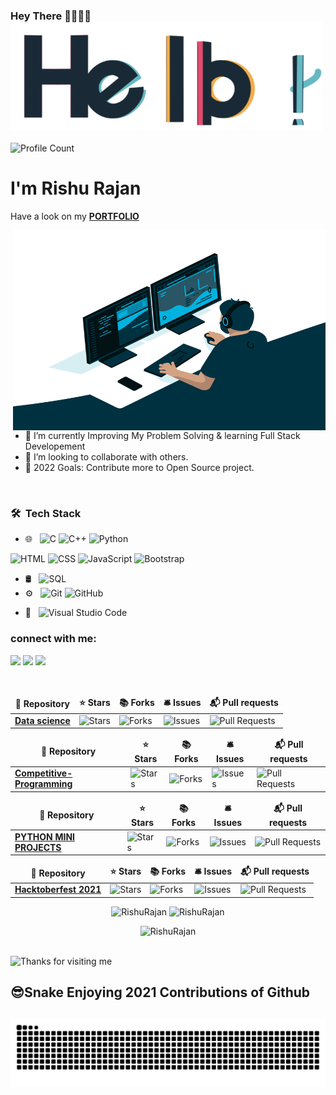 
### Hey There 👋👩🏾‍💻<img src="https://github.com/RishuRajan/RishuRajan/blob/master/Hello.gif" width="500px">
![Profile Count](https://komarev.com/ghpvc/?username=Prince-1501) 
<!-- [![HitCount](http://hits.dwyl.com/RishuRajan/RishuRajan/RishuRajan.svg)](http://hits.dwyl.com/RishuRajan/RisuRajan/RishuRajan) -->

 
<p align="center"> <h1> I'm Rishu Rajan &emsp;</h1></p>
<p>Have a look on my <strong> <a href = "https://rishurajan.github.io/NewPortfolio.github.io/index.html">PORTFOLIO </a></strong> </p>
 <img align="right" alt="GIF" src="https://github.com/RishuRajan/RishuRajan/blob/master/Rishu.gif?raw=true" width="500" height="320" />
  
  <!--🔭 I’m currently working on python Projects.-->
- 🌱 I’m currently Improving My Problem Solving & learning Full Stack Developement
- 👯 I’m looking to collaborate with others.
- 🥅 2022 Goals: Contribute more to Open Source project.
<br />


### 🛠 &nbsp;Tech Stack

- 🌐 &nbsp;
  ![C](https://img.shields.io/badge/-C%20Language-333333?style=flat&logo=c)
  ![C++](https://img.shields.io/badge/-C++%20-333333?style=flat&logo=c++)
  ![Python](https://img.shields.io/badge/-Python%20-333333?style=flat&logo=python)
 <!-- ![Django](https://img.shields.io/badge/-Django%20-333333?style=flat&logo=django) -->
  ![HTML](https://img.shields.io/badge/-HTML-333333?style=flat&logo=HTML5)
  ![CSS](https://img.shields.io/badge/-CSS-333333?style=flat&logo=CSS3&logoColor=1572B6)
  ![JavaScript](https://img.shields.io/badge/-JavaScript-333333?style=flat&logo=javascript)
  ![Bootstrap](https://img.shields.io/badge/-Bootstrap-333333?style=flat&logo=bootstrap&logoColor=563D7C)
 <!-- ![Node.js](https://img.shields.io/badge/-Node.js-333333?style=flat&logo=node.js)
  ![React](https://img.shields.io/badge/-React-333333?style=flat&logo=react)
  ![Express](https://img.shields.io/badge/-Express%20-333333?style=flat&logo=express) -->
- 🛢 &nbsp;
 ![SQL](https://img.shields.io/badge/-SQL-333333?style=flat&logo=sql) 
- ⚙️ &nbsp;
  ![Git](https://img.shields.io/badge/-Git-333333?style=flat&logo=git)
  ![GitHub](https://img.shields.io/badge/-GitHub-333333?style=flat&logo=github)
 <!-- ![Markdown](https://img.shields.io/badge/-Markdown-333333?style=flat&logo=markdown) -->
- 🔧 &nbsp;
  ![Visual Studio Code](https://img.shields.io/badge/-Visual%20Studio%20Code-333333?style=flat&logo=visual-studio-code&logoColor=007ACC)


### connect with me:
	
[![](https://img.shields.io/badge/LinkedIn-rishurajan-blue)](https://www.linkedin.com/in/rishu-r-512007156/)
[![](https://img.shields.io/badge/Gmail-rishurajan57-red)](mailto:rishurajan57@gmail.com)
[![](https://img.shields.io/badge/hackerearth-rishurajan82-brightgreen)](https://www.hackerearth.com/@rishurajan82)
<!-- [![](https://img.shields.io/badge/Codechef-rishu82-brightgreen)](https://www.codechef.com/users/rishu82) -->

	
<br>
<table>
  <thead align="center">
    <tr border: none;>
      <td><b>🎁 Repository</b></td>
      <td><b>⭐ Stars</b></td>
      <td><b>📚 Forks</b></td>
      <td><b>🛎 Issues</b></td>
      <td><b>📬 Pull requests</b></td>
    </tr>
  </thead>
  <tbody>
    <tr>
	<td><a href="https://github.com/RishuRajan/Data-Science"><b>Data science</b></a></td>
	<td><img alt="Stars" src="https://img.shields.io/github/stars/RishuRajan/Data-Science?style=flat-square&labelColor=343b41"/></td>
	<td><img alt="Forks" src="https://img.shields.io/github/forks/RishuRajan/Data-Science?style=flat-square&labelColor=343b41"/></td>
	<td><img alt="Issues" src="https://img.shields.io/github/issues/RishuRajan/Data-Science?style=flat-square&labelColor=343b41"/></td>
	<td><img alt="Pull Requests" src="https://img.shields.io/github/issues-pr/RishuRajan/Data-Science?style=flat-square&labelColor=343b41"/></td>
    </tr>
  </tbody>
</table>

<table>
  <thead align="center">
    <tr border: none;>
      <td><b>🎁 Repository</b></td>
      <td><b>⭐ Stars</b></td>
      <td><b>📚 Forks</b></td>
      <td><b>🛎 Issues</b></td>
      <td><b>📬 Pull requests</b></td>
    </tr>
  </thead>
  <tbody>

<tr>
	<td><a href="https://github.com/RishuRajan/Data-Structure-And-Algorithm-with-Competitive-Programming"><b>Competitive-Programming</b></a></td>
	<td><img alt="Stars" src="https://img.shields.io/github/stars/RishuRajan/CompetitiveProgramming?style=flat-square&labelColor=343b41"/></td>
	<td><img alt="Forks" src="https://img.shields.io/github/forks/RishuRajan/CompetitiveProgramming?style=flat-square&labelColor=343b41"/></td>
	<td><img alt="Issues" src="https://img.shields.io/github/issues/RishuRajan/CompetitiveProgramming?style=flat-square&labelColor=343b41"/></td>
	<td><img alt="Pull Requests" src="https://img.shields.io/github/issues-pr/RishuRajan/CompetitiveProgramming?style=flat-square&labelColor=343b41"/></td>
    </tr>
     </thead>
  </tbody>
  </table>
  
  <table>
  <thead align="center">
    <tr border: none;>
      <td><b>🎁 Repository</b></td>
      <td><b>⭐ Stars</b></td>
      <td><b>📚 Forks</b></td>
      <td><b>🛎 Issues</b></td>
      <td><b>📬 Pull requests</b></td>
    </tr>
  </thead>
  <tbody>
    <tr>
	<td><a href="https://github.com/RishuRajan/Python-And-Python-Projects"><b>PYTHON MINI PROJECTS</b></a></td>
	<td><img alt="Stars" src="https://img.shields.io/github/stars/RishuRajan/Python-And-Python-Projects?style=flat-square&labelColor=343b41"/></td>
	<td><img alt="Forks" src="https://img.shields.io/github/forks/RishuRajan/Python-And-Python-Projects?style=flat-square&labelColor=343b41"/></td>
	<td><img alt="Issues" src="https://img.shields.io/github/issues/RishuRajan/Python-And-Python-Projects?style=flat-square&labelColor=343b41"/></td>
	<td><img alt="Pull Requests" src="https://img.shields.io/github/issues-pr/RishuRajan/Python-And-Python-Projects?style=flat-square&labelColor=343b41"/></td>
    </tr>
  </tbody>
</table>

<table>
  <thead align="center">
    <tr border: none;>
      <td><b>🎁 Repository</b></td>
      <td><b>⭐ Stars</b></td>
      <td><b>📚 Forks</b></td>
      <td><b>🛎 Issues</b></td>
      <td><b>📬 Pull requests</b></td>
    </tr>
  </thead>
  <tbody>

<tr>
	<td><a href="https://github.com/RishuRajan/Hacktoberfest_2021"><b>Hacktoberfest 2021</b></a></td>
	<td><img alt="Stars" src="https://img.shields.io/github/stars/RishuRajan/Hacktoberfest_2021?style=flat-square&labelColor=343b41"/></td>
	<td><img alt="Forks" src="https://img.shields.io/github/forks/RishuRajan/Hacktoberfest_2021?style=flat-square&labelColor=343b41"/></td>
	<td><img alt="Issues" src="https://img.shields.io/github/issues/RishuRajan/Hacktoberfest_2021?style=flat-square&labelColor=343b41"/></td>
	<td><img alt="Pull Requests" src="https://img.shields.io/github/issues-pr/RishuRajan/Hacktoberfest_2021?style=flat-square&labelColor=343b41"/></td>
    </tr>
     </thead>
  </tbody>
  </table>

<!--
<p align="center">

<img src="https://github-profile-trophy.vercel.app/?username=RishuRajan&theme=light">

<img width="150px" src="https://camo.githubusercontent.com/f991b3432f988f2fe400e8134cdbeccc72d3e668/68747470733a2f2f7265732e636c6f7564696e6172792e636f6d2f646576706f73742f696d6167652f66657463682f732d2d3373526c393931582d2d2f68747470733a2f2f6769746875622e636f6d2f6e70656e7472656c2f6f63746f636c697070792f626c6f622f6d61737465722f676966732f74656e7461636c65732e67696625334672617725334474727565">
</p>
-->





<p align="center"> <img src="https://github-readme-stats.vercel.app/api?username=RishuRajan&show_icons=true&hide_border=true&theme=tokyonight" alt="RishuRajan" />  <img src="https://github-readme-streak-stats.herokuapp.com/?user=RishuRajan&hide_border=true&theme=tokyonight" alt="RishuRajan" /> </p>
<p align="center"> <img src="https://activity-graph.herokuapp.com/graph?username=RishuRajan&bg_color=1F222E&color=F8D866&line=F85D7F&point=FFFFFF&hide_border=false" alt="RishuRajan" /> </p>
<br>
	
<img height="120" alt="Thanks for visiting me" width="100%" src="https://raw.githubusercontent.com/BrunnerLivio/brunnerlivio/master/images/marquee.svg" />

## 😎Snake Enjoying 2021 Contributions of Github
## <img src="https://github.com/RishuRajan/RishuRajan/blob/master/Rishu_Rajan_Contribution_2021.svg" width="1000px">


